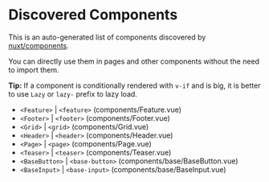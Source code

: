 # Discovered Components

This is an auto-generated list of components discovered by [nuxt/components](https://github.com/nuxt/components).

You can directly use them in pages and other components without the need to import them.

**Tip:** If a component is conditionally rendered with `v-if` and is big, it is better to use `Lazy` or `lazy-` prefix to lazy load.

- `<Feature>` | `<feature>` (components/Feature.vue)
- `<Footer>` | `<footer>` (components/Footer.vue)
- `<Grid>` | `<grid>` (components/Grid.vue)
- `<Header>` | `<header>` (components/Header.vue)
- `<Page>` | `<page>` (components/Page.vue)
- `<Teaser>` | `<teaser>` (components/Teaser.vue)
- `<BaseButton>` | `<base-button>` (components/base/BaseButton.vue)
- `<BaseInput>` | `<base-input>` (components/base/BaseInput.vue)
